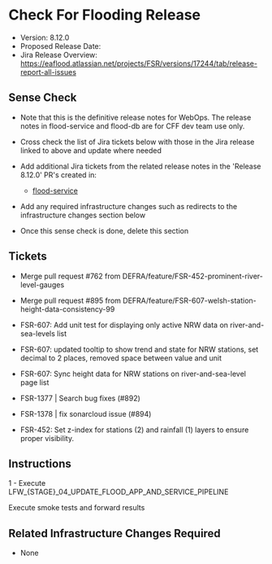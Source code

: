 # Check For Flooding Release

* Version: 8.12.0
* Proposed Release Date: 
* Jira Release Overview: https://eaflood.atlassian.net/projects/FSR/versions/17244/tab/release-report-all-issues

## Sense Check

* Note that this is the definitive release notes for WebOps. The release notes in flood-service and flood-db are for CFF dev team use only.
* Cross check the list of Jira tickets below with those in the Jira release linked to above and update where needed
* Add additional Jira tickets from the related release notes in the 'Release 8.12.0' PR's created in:
  * [flood-service](https://github.com/DEFRA/flood-service)

* Add any required infrastructure changes such as redirects to the infrastructure changes section below
* Once this sense check is done, delete this section

## Tickets


  
  * Merge pull request #762 from DEFRA/feature/FSR-452-prominent-river-level-gauges
  
  * Merge pull request #895 from DEFRA/feature/FSR-607-welsh-station-height-data-consistency-99
  
  * FSR-607: Add unit test for displaying only active NRW data on river-and-sea-levels list
  
  * FSR-607: updated tooltip to show trend and state for NRW stations, set decimal to 2 places, removed space between value and unit
  
  * FSR-607: Sync height data for NRW stations on river-and-sea-level page list
  
  * FSR-1377 | Search bug fixes (#892)
  
  * FSR-1378 | fix sonarcloud issue (#894)
  
  * FSR-452: Set z-index for stations (2) and rainfall (1) layers to ensure proper visibility.
  


## Instructions


  1 - Execute LFW_{STAGE}_04_UPDATE_FLOOD_APP_AND_SERVICE_PIPELINE


Execute smoke tests and forward results

## Related Infrastructure Changes Required

* None
